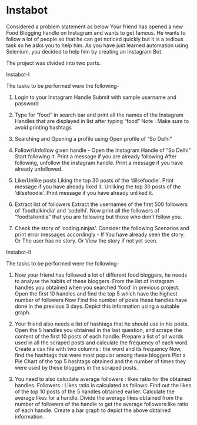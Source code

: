 # Instabot
Considered a problem statement as below
Your friend has opened a new Food Blogging handle on Instagram and wants to get famous. He wants to follow a lot of people so that he can get noticed quickly but it is a tedious task so he asks you to help him. As you have just learned automation using Selenium, you decided to help him by creating an Instagram Bot.

The project was divided into two parts.

Instabot-I

The tasks to be performed were the following-
1. Login to your Instagram Handle
Submit with sample username and password

2. Type for “food” in search bar and print all the names of the Instagram Handles that are displayed in list after typing “food”
Note : Make sure to avoid printing hashtags

3. Searching and Opening a profile using 
Open profile of “So Delhi” 

4. Follow/Unfollow given handle - 
Open the Instagram Handle of “So Delhi”
Start following it. Print a message if you are already following
After following, unfollow the instagram handle. Print a message if you have already unfollowed.

5. Like/Unlike posts
Liking the top 30 posts of the ‘dilsefoodie'. Print message if you have already liked it.
Unliking the top 30 posts of the ‘dilsefoodie’. Print message if you have already unliked it.

6. Extract list of followers
Extract the usernames of the first 500 followers of ‘foodtalkindia’ and ‘sodelhi’.
Now print all the followers of “foodtalkindia” that you are following but those who don’t follow you.

7. Check the story of ‘coding.ninjas’. Consider the following Scenarios and print error messages accordingly -
If You have already seen the story.
Or The user has no story.
Or View the story if not yet seen.

Instabot-II

The tasks to be performed were the following-
1. Now your friend has followed a lot of different food bloggers, he needs to analyse the habits of these bloggers.
From the list of instagram handles you obtained when you searched ‘food’ in previous project. Open the first 10 handles and find the top 5 which have the highest number of followers
Now Find the number of posts these handles have done in the previous 3 days.
Depict this information using a suitable graph.

2. Your friend also needs a list of hashtags that he should use in his posts.
Open the 5 handles you obtained in the last question, and scrape the content of the first 10 posts of each handle.
Prepare a list of all words used in all the scraped posts and calculate the frequency of each word.
Create a csv file with two columns : the word and its frequency
Now, find the hashtags that were most popular among these bloggers
Plot a Pie Chart of the top 5 hashtags obtained and the number of times they were used by these bloggers in the scraped posts.

3. You need to also calculate average followers : likes ratio for the obtained handles.
Followers : Likes ratio is calculated as follows:
Find out the likes of the top 10 posts of the 5 handles obtained earlier.
Calculate the average likes for a handle.
Divide the average likes obtained from the number of followers of the handle to get the average followers:like ratio of each handle.
Create a bar graph to depict the above obtained information.


